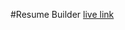 #Resume Builder
[live link](https://hackathon-project-2-u2sv-9x3b3ef28-areeba-projects-c9825c5e.vercel.app)
